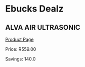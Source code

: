 
# Ebucks Dealz
## ALVA AIR ULTRASONIC
[Product Page](https://www.ebucks.com/web/shop/productSelected.do?prodId=1160195464&catId=714962196)

Price: R559.00

Savings: 140.0


	